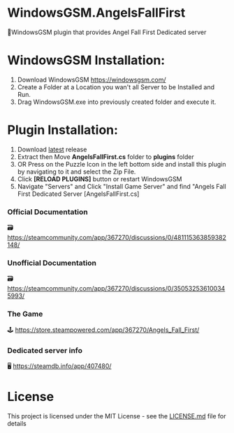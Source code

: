 # WindowsGSM.AngelsFallFirst
🧩WindowsGSM plugin that provides Angel Fall First Dedicated server


# WindowsGSM Installation: 
1. Download  WindowsGSM https://windowsgsm.com/ 
2. Create a Folder at a Location you wan't all Server to be Installed and Run.
4. Drag WindowsGSM.exe into previously created folder and execute it.

# Plugin Installation:
1. Download [latest](https://github.com/ohmcodes/WindowsGSM.AngelsFallFirst/releases/latest) release
2. Extract then Move **AngelsFallFirst.cs** folder to **plugins** folder
3. OR Press on the Puzzle Icon in the left bottom side and install this plugin by navigating to it and select the Zip File.
4. Click **[RELOAD PLUGINS]** button or restart WindowsGSM
5. Navigate "Servers" and Click "Install Game Server" and find "Angels Fall First Dedicated Server [AngelsFallFirst.cs]

### Official Documentation
🗃️ https://steamcommunity.com/app/367270/discussions/0/481115363859382148/

### Unofficial Documentation
🗃️ https://steamcommunity.com/app/367270/discussions/0/350532536100345993/

### The Game
🕹️ https://store.steampowered.com/app/367270/Angels_Fall_First/

### Dedicated server info
🖥️ https://steamdb.info/app/407480/


# License
This project is licensed under the MIT License - see the <a href="https://github.com/ohmcodes/WindowsGSM.AngelsFallFirst/blob/main/LICENSE">LICENSE.md</a> file for details
